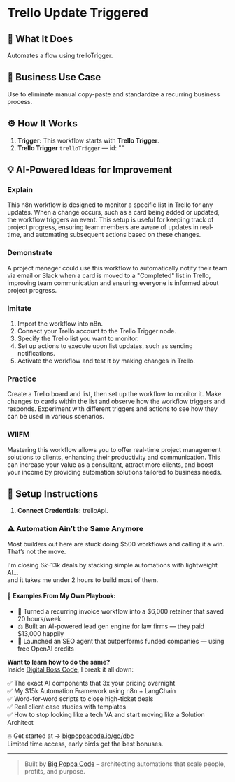 # Trello Update Triggered
## 🚀 What It Does
Automates a flow using trelloTrigger.

## 💼 Business Use Case
Use to eliminate manual copy-paste and standardize a recurring business process.

## ⚙️ How It Works
1. **Trigger:** This workflow starts with **Trello Trigger**.
2. **Trello Trigger** `trelloTrigger` — id: ""

## 💡 AI-Powered Ideas for Improvement
### Explain
This n8n workflow is designed to monitor a specific list in Trello for any updates. When a change occurs, such as a card being added or updated, the workflow triggers an event. This setup is useful for keeping track of project progress, ensuring team members are aware of updates in real-time, and automating subsequent actions based on these changes.

### Demonstrate
A project manager could use this workflow to automatically notify their team via email or Slack when a card is moved to a "Completed" list in Trello, improving team communication and ensuring everyone is informed about project progress.

### Imitate
1. Import the workflow into n8n.
2. Connect your Trello account to the Trello Trigger node.
3. Specify the Trello list you want to monitor.
4. Set up actions to execute upon list updates, such as sending notifications.
5. Activate the workflow and test it by making changes in Trello.

### Practice
Create a Trello board and list, then set up the workflow to monitor it. Make changes to cards within the list and observe how the workflow triggers and responds. Experiment with different triggers and actions to see how they can be used in various scenarios.

### WIIFM
Mastering this workflow allows you to offer real-time project management solutions to clients, enhancing their productivity and communication. This can increase your value as a consultant, attract more clients, and boost your income by providing automation solutions tailored to business needs.

## 🔧 Setup Instructions
1. **Connect Credentials:** trelloApi.

### ⚠️ Automation Ain’t the Same Anymore

Most builders out here are stuck doing $500 workflows and calling it a win.  
That’s not the move.  

I'm closing $6k–$13k deals by stacking simple automations with lightweight AI...  
and it takes me under 2 hours to build most of them.

#### 🧠 Examples From My Own Playbook:
- 🔁 Turned a recurring invoice workflow into a $6,000 retainer that saved 20 hours/week  
- ⚖️ Built an AI-powered lead gen engine for law firms — they paid $13,000 happily  
- 🚀 Launched an SEO agent that outperforms funded companies — using free OpenAI credits  

**Want to learn how to do the same?**  
Inside [Digital Boss Code](https://bigpoppacode.io/go/dbc), I break it all down:

✅ The exact AI components that 3x your pricing overnight  
✅ My $15k Automation Framework using n8n + LangChain  
✅ Word-for-word scripts to close high-ticket deals  
✅ Real client case studies with templates  
✅ How to stop looking like a tech VA and start moving like a Solution Architect  

🔥 Get started at → [bigpoppacode.io/go/dbc](https://bigpoppacode.io/go/dbc)  
Limited time access, early birds get the best bonuses.

---
> Built by [Big Poppa Code](https://bigpoppacode.io) – architecting automations that scale people, profits, and purpose.
